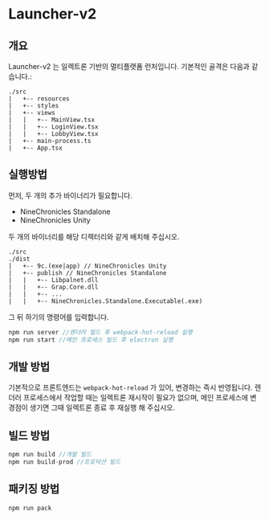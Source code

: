 # Launcher-v2
## 개요
Launcher-v2 는 일렉트론 기반의 멀티플랫폼 런처입니다. 기본적인 골격은 다음과 같습니다.:

```
./src
|   +-- resources
|   +-- styles
|   +-- views
|   |   +-- MainView.tsx
|   |   +-- LoginView.tsx
|   |   +-- LobbyView.tsx
|   +-- main-process.ts
|   +-- App.tsx
```

## 실행방법
먼저, 두 개의 추가 바이너리가 필요합니다.
- NineChronicles Standalone
- NineChronicles Unity

두 개의 바이너리를 해당 디렉터리와 같게 배치해 주십시오.
```
./src
./dist
|   +-- 9c.(exe|app) // NineChronicles Unity
|   +-- publish // NineChronicles Standalone
|   |   +-- Libpalnet.dll
|   |   +-- Grap.Core.dll
|   |   +-- ...
|   |   +-- NineChronicles.Standalone.Executable(.exe)
```

그 뒤 하기의 명령어를 입력합니다.

```js
npm run server //렌더러 빌드 후 webpack-hot-reload 실행
npm run start //메인 프로세스 빌드 후 electron 실행
```

## 개발 방법
기본적으로 프론트엔드는 `webpack-hot-reload` 가 있어, 변경하는 즉시 반영됩니다.
렌더러 프로세스에서 작업할 때는 일렉트론 재시작이 필요가 없으며, 메인 프로세스에 변경점이 생기면 그때 일렉트론 종료 후 재실행 해 주십시오.

## 빌드 방법
```js
npm run build //개발 빌드
npm run build-prod //프로덕션 빌드
```

## 패키징 방법
```js
npm run pack
```